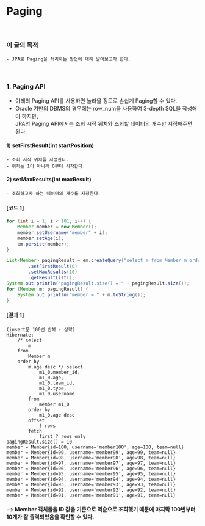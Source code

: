 # Paging
<br/>

### 이 글의 목적
    - JPA로 Paging을 처리하는 방법에 대해 알아보고자 한다.
<br/>

### 1. Paging API
- 아래의 Paging API를 사용하면 놀라울 정도로 손쉽게 Paging할 수 있다.
- Oracle 기반의 DBMS의 경우에는 row_num을 사용하여 3-depth SQL을 작성해야 하지만, <br/> JPA의 Paging API에서는 조회 시작 위치와 조회할 데이터의 개수만 지정해주면 된다.
#### 1) setFirstResult(int startPosition)
```plaintext
- 조회 시작 위치를 지정한다.
- 위치는 1이 아니라 0부터 시작한다.
```
#### 2) setMaxResults(int maxResult)
```plaintext
- 조회하고자 하는 데이터의 개수를 지정한다.
```
#### [코드 1]
```java
for (int i = 1; i < 101; i++) {
    Member member = new Member();
    member.setUsername("member" + i);
    member.setAge(i);
    em.persist(member);
}

List<Member> pagingResult = em.createQuery("select m from Member m order by m.age desc", Member.class)
        .setFirstResult(0)
        .setMaxResults(10)
        .getResultList();
System.out.println("pagingResult.size() = " + pagingResult.size());
for (Member m: pagingResult) {
    System.out.println("member = " + m.toString());
}
```
#### [결과 1]
```plaintext
(insert문 100번 반복 - 생략)
Hibernate: 
    /* select
        m 
    from
        Member m 
    order by
        m.age desc */ select
            m1_0.member_id,
            m1_0.age,
            m1_0.team_id,
            m1_0.type,
            m1_0.username 
        from
            member m1_0 
        order by
            m1_0.age desc 
        offset
            ? rows 
        fetch
            first ? rows only
pagingResult.size() = 10
member = Member{id=100, username='member100', age=100, team=null}
member = Member{id=99, username='member99', age=99, team=null}
member = Member{id=98, username='member98', age=98, team=null}
member = Member{id=97, username='member97', age=97, team=null}
member = Member{id=96, username='member96', age=96, team=null}
member = Member{id=95, username='member95', age=95, team=null}
member = Member{id=94, username='member94', age=94, team=null}
member = Member{id=93, username='member93', age=93, team=null}
member = Member{id=92, username='member92', age=92, team=null}
member = Member{id=91, username='member91', age=91, team=null}
```
#### --> Member 객체들을 ID 값을 기준으로 역순으로 조회했기 때문에 마지막 100번부터 10개가 잘 출력되었음을 확인할 수 있다.

